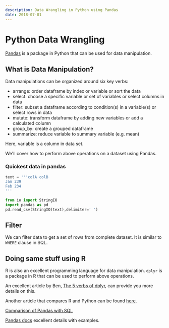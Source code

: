 ```yaml
---
description: Data Wrangling in Python using Pandas
date: 2018-07-01
---
```


# Python Data Wrangling

[Pandas](https://pandas.pydata.org/) is a package in Python that can be used for data manipulation.

## What is Data Manipulation?

Data manipulations can be organized around six key verbs:

- arrange: order dataframe by index or variable or sort the data
- select: choose a specific variable or set of variables or select columns in data
- filter: subset a dataframe according to condition(s) in a variable(s) or select rows in data
- mutate: transform dataframe by adding new variables or add a calculated column
- group_by: create a grouped dataframe
- summarize: reduce variable to summary variable (e.g. mean)

Here, variable is a column in data set.

We'll cover how to perform above operations on a dataset using Pandas.

### Quickest data in pandas

```python
text = '''colA colB
Jan 239
Feb 234
'''

from io import StringIO
import pandas as pd
pd.read_csv(StringIO(text),delimiter=' ')
```

## Filter

We can filter data to get a set of rows from complete dataset. It is similar to `WHERE` clause in SQL.

## Doing same stuff using R

R is also an excellent programming language for data manipulation. `dplyr` is a package in R that can be used to perform above operations.

An excellent article by Ben, [The 5 verbs of dplyr](https://teachingr.com/content/the-5-verbs-of-dplyr/the-5-verbs-of-dplyr-article.html#the_power_of_combining_verbs), can provide you more details on this.

Another article that compares R and Python can be found [here](https://gist.github.com/conormm/fd8b1980c28dd21cfaf6975c86c74d07).

[Comparison of Pandas with SQL](https://pandas.pydata.org/pandas-docs/version/0.23/comparison_with_sql.html)

[Pandas docs](https://pandas.pydata.org/pandas-docs/version/0.23/index.html) excellent details with examples.
